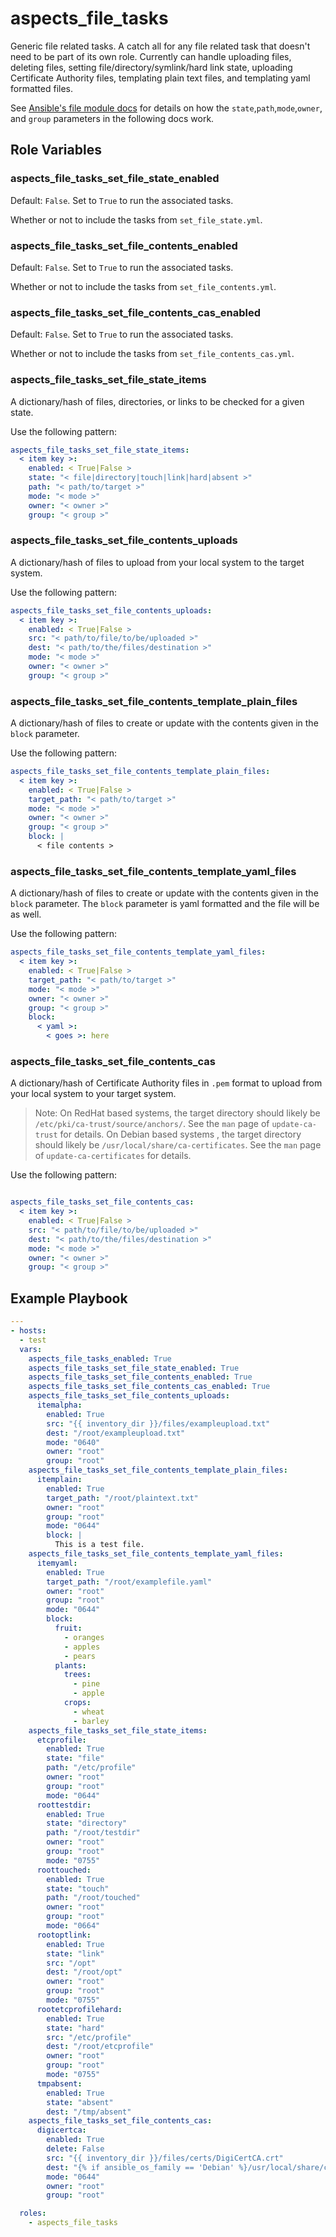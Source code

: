 # aspects_file_tasks
Generic file related tasks. A catch all for any file related task that doesn't need to be part of its own role. Currently can handle uploading files, deleting files, setting file/directory/symlink/hard link state, uploading Certificate Authority files, templating plain text files, and templating yaml formatted files.

See [Ansible's file module docs](https://docs.ansible.com/ansible/latest/collections/ansible/builtin/file_module.html) for details on how the `state`,`path`,`mode`,`owner`, and `group` parameters in the following docs work.


## Role Variables
### aspects_file_tasks_set_file_state_enabled
Default: `False`. Set to `True` to run the associated tasks.

Whether or not to include the tasks from `set_file_state.yml`.

### aspects_file_tasks_set_file_contents_enabled
Default: `False`. Set to `True` to run the associated tasks.

Whether or not to include the tasks from `set_file_contents.yml`.

### aspects_file_tasks_set_file_contents_cas_enabled
Default: `False`. Set to `True` to run the associated tasks.

Whether or not to include the tasks from `set_file_contents_cas.yml`.

### aspects_file_tasks_set_file_state_items
A dictionary/hash of files, directories, or links to be checked for a given state.

Use the following pattern:

```yaml
aspects_file_tasks_set_file_state_items:
  < item key >:
    enabled: < True|False >
    state: "< file|directory|touch|link|hard|absent >"
    path: "< path/to/target >"
    mode: "< mode >"
    owner: "< owner >"
    group: "< group >"
```
### aspects_file_tasks_set_file_contents_uploads
A dictionary/hash of files to upload from your local system to the target system.

Use the following pattern:

```yaml
aspects_file_tasks_set_file_contents_uploads:
  < item key >:
    enabled: < True|False >
    src: "< path/to/file/to/be/uploaded >"
    dest: "< path/to/the/files/destination >"
    mode: "< mode >"
    owner: "< owner >"
    group: "< group >"
```
### aspects_file_tasks_set_file_contents_template_plain_files
A dictionary/hash of files to create or update with the contents given in the `block` parameter.

Use the following pattern:

```yaml
aspects_file_tasks_set_file_contents_template_plain_files:
  < item key >:
    enabled: < True|False >
    target_path: "< path/to/target >"
    mode: "< mode >"
    owner: "< owner >"
    group: "< group >"
    block: |
      < file contents >
```
### aspects_file_tasks_set_file_contents_template_yaml_files
A dictionary/hash of files to create or update with the contents given in the `block` parameter. The `block` parameter is yaml formatted and the file will be as well.

Use the following pattern:

```yaml
aspects_file_tasks_set_file_contents_template_yaml_files:
  < item key >:
    enabled: < True|False >
    target_path: "< path/to/target >"
    mode: "< mode >"
    owner: "< owner >"
    group: "< group >"
    block:
      < yaml >:
      	< goes >: here
```

### aspects_file_tasks_set_file_contents_cas
A dictionary/hash of Certificate Authority files in `.pem` format to upload from your local system to your target system. 

> Note: On RedHat based systems, the target directory should likely be `/etc/pki/ca-trust/source/anchors/`. See the `man` page of `update-ca-trust` for details.
> On Debian based systems , the target directory should likely be `/usr/local/share/ca-certificates`. See the `man` page of `update-ca-certificates` for details.

Use the following pattern:

```yaml

aspects_file_tasks_set_file_contents_cas:
  < item key >:
    enabled: < True|False >
    src: "< path/to/file/to/be/uploaded >"
    dest: "< path/to/the/files/destination >"
    mode: "< mode >"
    owner: "< owner >"
    group: "< group >"
```

## Example Playbook

```yaml
---
- hosts:
  - test
  vars:
    aspects_file_tasks_enabled: True
    aspects_file_tasks_set_file_state_enabled: True
    aspects_file_tasks_set_file_contents_enabled: True
    aspects_file_tasks_set_file_contents_cas_enabled: True
    aspects_file_tasks_set_file_contents_uploads:
      itemalpha:
        enabled: True
        src: "{{ inventory_dir }}/files/exampleupload.txt"
        dest: "/root/exampleupload.txt"
        mode: "0640"
        owner: "root"
        group: "root"
    aspects_file_tasks_set_file_contents_template_plain_files:
      itemplain:
        enabled: True
        target_path: "/root/plaintext.txt"
        owner: "root"
        group: "root"
        mode: "0644"
        block: |
          This is a test file.
    aspects_file_tasks_set_file_contents_template_yaml_files:
      itemyaml:
        enabled: True
        target_path: "/root/examplefile.yaml"
        owner: "root"
        group: "root"
        mode: "0644"
        block:
          fruit:
            - oranges
            - apples
            - pears
          plants:
            trees:
              - pine
              - apple
            crops:
              - wheat
              - barley
    aspects_file_tasks_set_file_state_items:
      etcprofile:
        enabled: True
        state: "file"
        path: "/etc/profile"
        owner: "root"
        group: "root"
        mode: "0644"
      roottestdir:
        enabled: True
        state: "directory"
        path: "/root/testdir"
        owner: "root"
        group: "root"
        mode: "0755"
      roottouched:
        enabled: True
        state: "touch"
        path: "/root/touched"
        owner: "root"
        group: "root"
        mode: "0664"
      rootoptlink:
        enabled: True
        state: "link"
        src: "/opt"
        dest: "/root/opt"
        owner: "root"
        group: "root"
        mode: "0755"
      rootetcprofilehard:
        enabled: True
        state: "hard"
        src: "/etc/profile"
        dest: "/root/etcprofile"
        owner: "root"
        group: "root"
        mode: "0755"
      tmpabsent:
        enabled: True
        state: "absent"
        dest: "/tmp/absent"
    aspects_file_tasks_set_file_contents_cas:
      digicertca:
        enabled: True
        delete: False
        src: "{{ inventory_dir }}/files/certs/DigiCertCA.crt"
        dest: "{% if ansible_os_family == 'Debian' %}/usr/local/share/ca-certificates/DigiCertCA.crt{% else %}/usr/share/pki/ca-trust-source/anchors/DigiCertCA.pem{% endif %}"
        mode: "0644"
        owner: "root"
        group: "root"

  roles:
    - aspects_file_tasks
```